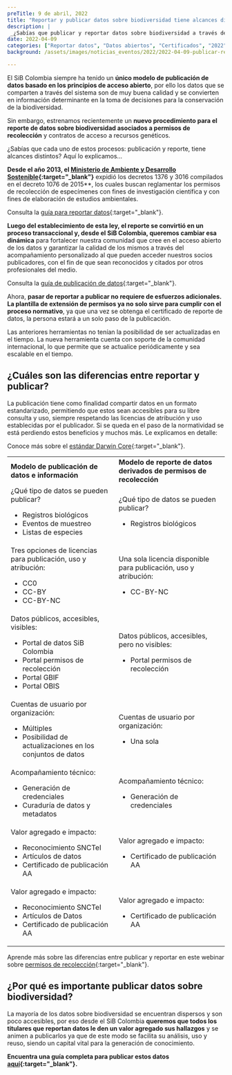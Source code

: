 ```yaml
---
preTitle: 9 de abril, 2022
title: "Reportar y publicar datos sobre biodiversidad tiene alcances diferentes: ¿los conoces?"
description: |
 _¿Sabías que publicar y reportar datos sobre biodiversidad a través del SiB Colombia tienen alcances distintos? Conoce aquí los detalles._
date: 2022-04-09
categories: ["Reportar datos", "Datos abiertos", "Certificados", "2022"]
background: /assets/images/noticias_eventos/2022/2022-04-09-publicar-reportar-datos-biodiversidad.jpg

---
```


El SiB Colombia siempre ha tenido un **único modelo de publicación de datos basado en los principios de acceso abierto**, por ello los datos que se comparten a través del sistema son de muy buena calidad y se convierten en información determinante en la toma de decisiones para la conservación de la biodiversidad.

Sin embargo, estrenamos recientemente un **nuevo procedimiento para el reporte de datos sobre biodiversidad asociados a permisos de recolección** y contratos de acceso a recursos genéticos.

¿Sabías que cada uno de estos procesos: publicación y reporte, tiene alcances distintos? Aquí lo explicamos…

**Desde el año 2013, el [Ministerio de Ambiente y Desarrollo Sostenible](https://www.minambiente.gov.co/){:target="_blank"}** expidió los decretos 1376 y 3016 compilados en el decreto 1076 de 2015**, los cuales buscan reglamentar los permisos de recolección de especímenes con fines de investigación científica y con fines de elaboración de estudios ambientales.

Consulta la [guía para reportar datos](https://biodiversidad.co/compartir/guia-para-reportar/){:target="_blank"}.

**Luego del establecimiento de esta ley, el reporte se convirtió en un proceso transaccional y, desde el SiB Colombia, queremos cambiar esa dinámica** para fortalecer nuestra comunidad que cree en el acceso abierto de los datos y garantizar la calidad de los mismos a través del acompañamiento personalizado al que pueden acceder nuestros socios publicadores, con el fin de que sean reconocidos y citados por otros profesionales del medio.

Consulta la [guía de publicación de datos](https://biodiversidad.co/compartir/guia-para-publicar/){:target="_blank"}.

Ahora, **pasar de reportar a publicar no requiere de esfuerzos adicionales. La plantilla de extensión de permisos ya no solo sirve para cumplir con el proceso normativo**, ya que una vez se obtenga el certificado de reporte de datos, la persona estará a un solo paso de la publicación.

Las anteriores herramientas no tenían la posibilidad de ser actualizadas en el tiempo. La nueva herramienta cuenta con soporte de la comunidad internacional, lo que permite que se actualice periódicamente y sea escalable en el tiempo.


## ¿Cuáles son las diferencias entre reportar y publicar?

La publicación tiene como finalidad compartir datos en un formato estandarizado, permitiendo que estos sean accesibles para su libre consulta y uso, siempre respetando las licencias de atribución y uso establecidas por el publicador. Si se queda en el paso de la normatividad se está perdiendo estos beneficios y muchos más. Le explicamos en detalle:

Conoce más sobre el [estándar Darwin Core](https://biodiversidad.co/recursos/plantillas-dwc/){:target="_blank"}.


 <table>
  <tr>
   <td><strong>Modelo de publicación de datos e información</strong></td>
   <td><strong>Modelo de reporte de datos derivados de permisos de recolección</strong></td>
  </tr>
  <tr>
   <td>¿Qué tipo de datos se pueden publicar?
  <ul>
   <li>Registros biológicos
   <li>Eventos de muestreo
   <li>Listas de especies
  </li>
  </ul>
  </td>
  <td>¿Qué tipo de datos se pueden publicar?
  <ul>

  <li>Registros biológicos
  </li>
  </ul>
  </td>
  </tr>
  <tr>
  <td>Tres opciones de licencias para publicación, uso y atribución:
  <ul>

  <li>CC0

  <li>CC-BY

  <li>CC-BY-NC
  </li>
  </ul>
  </td>
  <td>Una  sola licencia disponible para publicación, uso y atribución:
  <ul>

  <li>CC-BY-NC
  </li>
  </ul>
  </td>
  </tr>
  <tr>
  <td>Datos públicos, accesibles, visibles:
  <ul>

  <li>Portal de datos SiB Colombia

  <li>Portal permisos de recolección

  <li>Portal GBIF

  <li>Portal OBIS
  </li>
  </ul>
  </td>
  <td>Datos públicos, accesibles, pero no visibles:
  <ul>

  <li>Portal permisos de recolección
  </li>
  </ul>
  </td>
  </tr>
  <tr>
  <td>Cuentas de usuario por organización:
  <ul>

  <li>Múltiples

  <li>Posibilidad de actualizaciones en los conjuntos de datos
  </li>
  </ul>
  </td>
  <td>Cuentas de usuario por organización:
  <ul>

  <li>Una sola
  </li>
  </ul>
  </td>
  </tr>
  <tr>
  <td>Acompañamiento técnico:
  <ul>

  <li>Generación de credenciales

  <li>Curaduría de datos y metadatos
  </li>
  </ul>
  </td>
  <td>Acompañamiento técnico:
  <ul>

  <li>Generación de credenciales
  </li>
  </ul>
  </td>
  </tr>
  <tr>
  <td>Valor agregado e impacto:
  <ul>

  <li>Reconocimiento SNCTeI

  <li>Artículos de datos

  <li>Certificado de publicación AA
  </li>
  </ul>
  </td>
  <td>Valor agregado e impacto:
  <ul>

  <li>Certificado de publicación AA
  </li>
  </ul>
  </td>
  </tr>
  <tr>
  <td>Valor agregado e impacto:
  <ul>

  <li>Reconocimiento SNCTeI

  <li>Artículos de Datos

  <li>Certificado de publicación AA
  </li>
  </ul>
  </td>
  <td>Valor agregado e impacto:
  <ul>

  <li>Certificado de publicación AA
  </li>
  </ul>
  </td>
  </tr>
 </table>


Aprende más sobre las diferencias entre publicar y reportar en este webinar sobre [permisos de recolección](https://youtu.be/XzMTOOns3yo){:target="_blank"}.


## ¿Por qué es importante publicar datos sobre biodiversidad?

La mayoría de los datos sobre biodiversidad se encuentran dispersos y son poco accesibles, por eso desde el SiB Colombia **queremos que todos los titulares que reportan datos le den un valor agregado sus hallazgos** y se animen a publicarlos ya que de este modo se facilita su análisis, uso y reuso, siendo un capital vital para la generación de conocimiento.

**Encuentra una guía completa para publicar estos datos [aquí](https://biodiversidad.co/compartir/guia-para-reportar/){:target="_blank"}.**
